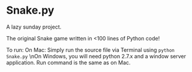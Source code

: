 # Snake.py

A lazy sunday project. 

The original Snake game written in <100 lines of Python code!

To run:
On Mac: Simply run the source file via Terminal using `python Snake.py`
\nOn Windows, you will need python 2.7.x and a window server application. Run command is the same as on Mac. 

